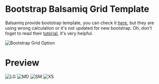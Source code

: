 # Bootstrap Balsamiq Grid Template
Balsamiq provide bootstrap template, you can check it [here](https://mockupstogo.mybalsamiq.com/projects/layout/Bootstrap+Grid+Layout), but they are using wrong calculation or it's not updated for new bootstrap.
Oh, don't foget to read their [tutorial](http://support.balsamiq.com/customer/portal/articles/615901), it's very helpful.

![Bootstrap Grid Option](https://cloud.githubusercontent.com/assets/1484308/7337922/0312b1c4-ec65-11e4-90e8-9a7255744a1b.png)

# Preview
![LG](https://cloud.githubusercontent.com/assets/1484308/7354335/1102a8da-ed45-11e4-9a17-2f66cb3bbe4e.png)
![MD](https://cloud.githubusercontent.com/assets/1484308/7354336/1104b396-ed45-11e4-9cf1-2b81638439d3.png)
![SM](https://cloud.githubusercontent.com/assets/1484308/7354338/110aaed6-ed45-11e4-8ff2-2b5d395fb6b1.png)
![XS](https://cloud.githubusercontent.com/assets/1484308/7354337/1104cd68-ed45-11e4-9021-86e85fb687e9.png)
